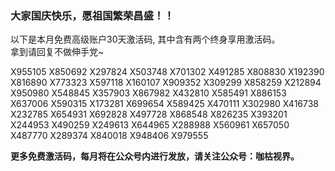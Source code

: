 ### 大家国庆快乐，愿祖国繁荣昌盛！！
以下是本月免费高级账户30天激活码, 其中含有两个终身享用激活码。
<br>拿到请回复不做伸手党~

X955105
X850692
X297824
X503748
X701302
X491285
X808830
X192390
X816890
X773323
X597118
X160107
X909352
X309299
X858259
X212894
X950980
X548845
X357903
X867982
X432810
X585491
X886153
X637006
X590315
X173281
X699654
X589425
X470111
X302980
X416738
X232785
X654931
X692828
X497728
X868548
X826235
X393201
X244953
X490259
X249613
X644965
X288988
X560961
X657050
X487770
X289374
X840018
X948406
X979555


**更多免费激活码，每月将在公众号内进行发放，请关注公众号：咖枯视界。**


